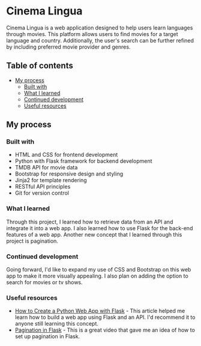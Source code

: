 # Cinema Lingua

Cinema Lingua is a web application designed to help users learn languages through movies. This platform allows users to find movies for a target language and country. Additionally, the user's search can be further refined by including preferred movie provider and genres. 

## Table of contents
- [My process](#my-process)
  - [Built with](#built-with)
  - [What I learned](#what-i-learned)
  - [Continued development](#continued-development)
  - [Useful resources](#useful-resources)

## My process

### Built with

- HTML and CSS for frontend development
- Python with Flask framework for backend development
- TMDB API for movie data
- Bootstrap for responsive design and styling
- Jinja2 for template rendering
- RESTful API principles
- Git for version control

### What I learned

Through this project, I learned how to retrieve data from an API and integrate it into a web app. I also learned how to use Flask for the back-end features of a web app. Another new concept that I learned through this project is pagination.

### Continued development

Going forward, I'd like to expand my use of CSS and Bootstrap on this web app to make it more visually appealing. I also plan on adding the option to search for movies or tv shows. 

### Useful resources

- [How to Create a Python Web App with Flask](https://www.sourish.dev/blog/tutorials/flask.html) - This article helped me learn how to build a web app using Flask and an API. I'd recommend it to anyone still learning this concept.
- [Pagination in Flask](https://www.youtube.com/watch?v=U18hO1ngZEQ) - This is a great video that gave me an idea of how to set up pagination in Flask.
